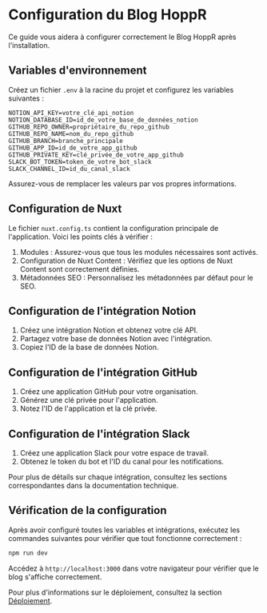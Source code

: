 # Configuration du Blog HoppR

Ce guide vous aidera à configurer correctement le Blog HoppR après l'installation.

## Variables d'environnement

Créez un fichier `.env` à la racine du projet et configurez les variables suivantes :

```env
NOTION_API_KEY=votre_clé_api_notion
NOTION_DATABASE_ID=id_de_votre_base_de_données_notion
GITHUB_REPO_OWNER=propriétaire_du_repo_github
GITHUB_REPO_NAME=nom_du_repo_github
GITHUB_BRANCH=branche_principale
GITHUB_APP_ID=id_de_votre_app_github
GITHUB_PRIVATE_KEY=clé_privée_de_votre_app_github
SLACK_BOT_TOKEN=token_de_votre_bot_slack
SLACK_CHANNEL_ID=id_du_canal_slack
```

Assurez-vous de remplacer les valeurs par vos propres informations.

## Configuration de Nuxt

Le fichier `nuxt.config.ts` contient la configuration principale de l'application. Voici les points clés à vérifier :

1. Modules : Assurez-vous que tous les modules nécessaires sont activés.
2. Configuration de Nuxt Content : Vérifiez que les options de Nuxt Content sont correctement définies.
3. Métadonnées SEO : Personnalisez les métadonnées par défaut pour le SEO.

## Configuration de l'intégration Notion

1. Créez une intégration Notion et obtenez votre clé API.
2. Partagez votre base de données Notion avec l'intégration.
3. Copiez l'ID de la base de données Notion.

## Configuration de l'intégration GitHub

1. Créez une application GitHub pour votre organisation.
2. Générez une clé privée pour l'application.
3. Notez l'ID de l'application et la clé privée.

## Configuration de l'intégration Slack

1. Créez une application Slack pour votre espace de travail.
2. Obtenez le token du bot et l'ID du canal pour les notifications.

Pour plus de détails sur chaque intégration, consultez les sections correspondantes dans la documentation technique.

## Vérification de la configuration

Après avoir configuré toutes les variables et intégrations, exécutez les commandes suivantes pour vérifier que tout fonctionne correctement :

```bash
npm run dev
```

Accédez à `http://localhost:3000` dans votre navigateur pour vérifier que le blog s'affiche correctement.

Pour plus d'informations sur le déploiement, consultez la section [Déploiement](../technical/06_deployment.md).

